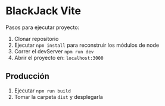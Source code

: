# BlackJack Vite

Pasos para ejecutar proyecto:

1. Clonar repositorio
2. Ejecutar ```npm install``` para reconstruir los módulos de node
3. Correr el devServer ```npm run dev```
4. Abrir el proyecto en: ```localhost:3000``` 

## Producción

1. Ejecutar ```npm run build```
2. Tomar la carpeta ```dist``` y desplegarla